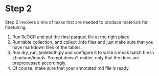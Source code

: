# Step 2

Step 2 involves a mix of tasks that are needed to produce materials for finetuning.

1. Run ReOCR and put the final parquet file at the right place.
2. Run table collection, and collect .info files and just make sure that you have markdown files of the tables.
3. Run dry_run_tableboth.py and configure it to write a mock batch file in zfinetune/inputs. Prompt doesn't matter, only that the docs are preprocessed accordingly.
4. Of course, make sure that your annotated md file is ready.
